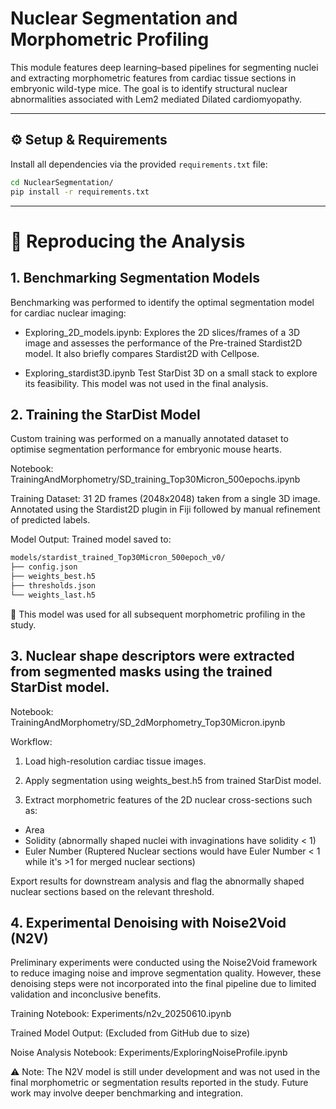 # Nuclear Segmentation and Morphometric Profiling

This module features deep learning–based pipelines for segmenting nuclei and extracting morphometric features from cardiac tissue sections in embryonic wild-type mice. The goal is to identify structural nuclear abnormalities associated with Lem2 mediated Dilated cardiomyopathy.

---

## ⚙️ Setup & Requirements

Install all dependencies via the provided `requirements.txt` file:

```bash
cd NuclearSegmentation/
pip install -r requirements.txt
```

---

# 🚀 Reproducing the Analysis

## 1. Benchmarking Segmentation Models
Benchmarking was performed to identify the optimal segmentation model for cardiac nuclear imaging:

- Exploring_2D_models.ipynb:
Explores the 2D slices/frames of a 3D image and assesses the performance of the Pre-trained Stardist2D model. It also briefly compares Stardist2D with Cellpose.

- Exploring_stardist3D.ipynb
Test StarDist 3D on a small stack to explore its feasibility. This model was not used in the final analysis.

## 2. Training the StarDist Model
Custom training was performed on a manually annotated dataset to optimise segmentation performance for embryonic mouse hearts.

Notebook:
TrainingAndMorphometry/SD_training_Top30Micron_500epochs.ipynb

Training Dataset:
31 2D frames (2048x2048) taken from a single 3D image. Annotated using the Stardist2D plugin in Fiji followed by manual refinement of predicted labels.

Model Output:
Trained model saved to:
```bash
models/stardist_trained_Top30Micron_500epoch_v0/
├── config.json
├── weights_best.h5
├── thresholds.json
└── weights_last.h5
```
📌 This model was used for all subsequent morphometric profiling in the study.

## 3. Nuclear shape descriptors were extracted from segmented masks using the trained StarDist model.

Notebook:
TrainingAndMorphometry/SD_2dMorphometry_Top30Micron.ipynb

Workflow:

1. Load high-resolution cardiac tissue images.

2. Apply segmentation using weights_best.h5 from trained StarDist model.

3. Extract morphometric features of the 2D nuclear cross-sections such as:
- Area
- Solidity (abnormally shaped nuclei with invaginations have solidity < 1)
- Euler Number (Ruptered Nuclear sections would have Euler Number < 1 while it's >1 for merged nuclear sections)

Export results for downstream analysis and flag the abnormally shaped nuclear sections based on the relevant threshold.

## 4. Experimental Denoising with Noise2Void (N2V)
Preliminary experiments were conducted using the Noise2Void framework to reduce imaging noise and improve segmentation quality. However, these denoising steps were not incorporated into the final pipeline due to limited validation and inconclusive benefits.

Training Notebook:
Experiments/n2v_20250610.ipynb

Trained Model Output:
(Excluded from GitHub due to size)

Noise Analysis Notebook:
Experiments/ExploringNoiseProfile.ipynb

⚠️ Note:
The N2V model is still under development and was not used in the final morphometric or segmentation results reported in the study. Future work may involve deeper benchmarking and integration.
   



